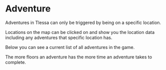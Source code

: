 # Adventure

Adventures in Tlessa can only be triggered by being on a specific location.

Locations on the map can be clicked on and show you the location data including any adventures that specific location has.

Below you can see a current list of all adventures in the game.

The more floors an adventure has the more time an adventure takes to complete.